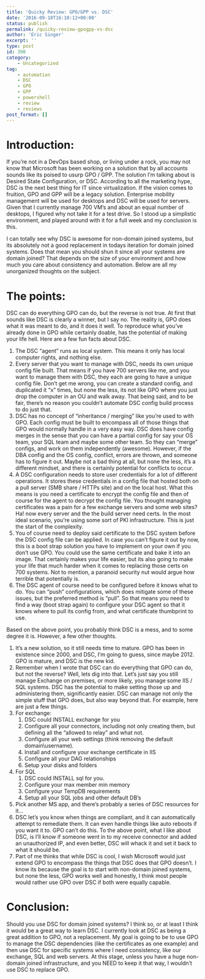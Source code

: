 ```yaml
---
title: 'Quicky Review: GPO/GPP vs. DSC'
date: '2016-09-18T16:10:12+00:00'
status: publish
permalink: /quicky-review-gpogpp-vs-dsc
author: 'Eric Singer'
excerpt: ''
type: post
id: 390
category:
    - Uncategorized
tag:
    - automation
    - DSC
    - GPO
    - GPP
    - powershell
    - review
    - reviews
post_format: []
---
```

Introduction:
=============

If you’re not in a DevOps based shop, or living under a rock, you may not know that Microsoft has been working on a solution that by all accounts sounds like its poised to usurp GPO / GPP. The solution I’m talking about is Desired State Configuration, or DSC. According to all the marketing hype, DSC is the next best thing for IT since virtualization. If the vision comes to fruition, GPO and GPP will be a legacy solution. Enterprise mobility management will be used for desktops and DSC will be used for servers. Given that I currently manage 700 VM’s and about an equal number of desktops, I figured why not take it for a test drive. So I stood up a simplistic environment, and played around with it for a full week and my conclusion is this.

I can totally see why DSC is awesome for non-domain joined systems, but its absolutely not a good replacement in todays iteration for domain joined systems. Does that mean you should shun it since all your systems are domain joined? That depends on the size of your environment and how much you care about consistency and automation. Below are all my unorganized thoughts on the subject.

The points:
===========

DSC can do everything GPO can do, but the reverse is not true. At first that sounds like DSC is clearly a winner, but I say no. The reality is, GPO does what it was meant to do, and it does it well. To reproduce what you’ve already done in GPO while certainly doable, has the potential of making your life hell. Here are a few fun facts about DSC.

1. The DSC “agent” runs as local system. This means it only has local computer rights, and nothing else.
2. Every server that you want to manage with DSC, needs its own unique config file built. That means if you have 700 servers like me, and you want to manage them with DSC, they each are going to have a unique config file. Don’t get me wrong, you can create a standard config, and duplicated it “x” times, but none the less, its not like GPO where you just drop the computer in an OU and walk away. That being said, and to be fair, there’s no reason you couldn’t automate DSC config build process to do just that. 
  1. DSC has no concept of “inheritance / merging” like you’re used to with GPO. Each config must be built to encompass all of those things that GPO would normally handle in a very easy way. DSC does have config merges in the sense that you can have a partial config for say your OS team, your SQL team and maybe some other team. So they can “merge” configs, and work on them independently (awesome). However, if the DBA config and the OS config, conflict, errors are thrown, and someone has to figure it out. Maybe not a bad thing at all, but none the less, it’s a different mindset, and there is certainly potential for conflicts to occur.
3. A DSC configuration needs to store user credentials for a lot of different operations. It stores these credentials in a config file that hosted both on a pull server (SMB share / HTTPs site) and on the local host. What this means is you need a certificate to encrypt the config file and then of course for the agent to decrypt the config file. You thought managing certificates was a pain for a few exchange servers and some web sites? Ha! now every server and the the build server need certs. In the most ideal scenario, you’re using some sort of PKI infrastructure. This is just the start of the complexity. 
  1. You of course need to deploy said certificate to the DSC system before the DSC config file can be applied. In case you can’t figure it out by now, this is a boot strap solution you have to implement on your own if you don’t use GPO. You could use the same certificate and bake it into an image. That certainly makes your life easier, but its also going to make your life that much harder when it comes to replacing those certs on 700 systems. Not to mention, a paranoid security nut would argue how terrible that potentially is.
4. The DSC agent of course need to be configured before it knows what to do. You can “push” configurations, which does mitigate some of these issues, but the preferred method is “pull”. So that means you need to find a way (boot strap again) to configure your DSC agent so that it knows where to pull its config from, and what certificate thumbprint to use.

Based on the above point, you probably think DSC is a mess, and to some degree it is. However, a few other thoughts.

1. It’s a new solution, so it still needs time to mature. GPO has been in existence since 2000, and DSC, I’m going to guess, since maybe 2012. GPO is mature, and DSC is the new kid.
2. Remember when I wrote that DSC can do everything that GPO can do, but not the reverse? Well, lets dig into that. Let’s just say you still manage Exchange on premises, or more likely, you manage some IIS / SQL systems. DSC has the potential to make setting those up and administering them, significantly easier. DSC can manage not only the simple stuff that GPO does, but also way beyond that. For example, here are just a few things. 
  1. For exchange: 
      1. DSC could INSTALL exchange for you
      2. Configure all your connectors, including not only creating them, but defining all the “allowed to relay” and what not.
      3. Configure all your web settings (think removing the default domain\\username).
      4. Install and configure your exchange certificate in IIS
      5. Configure all your DAG relationships
      6. Setup your disks and folders
  2. For SQL 
      1. DSC could INSTALL sql for you.
      2. Configure your max member min memory
      3. Configure your TempDB requirements
      4. Setup all your SQL jobs and other default DB’s
  3. Pick another MS app, and there’s probably a series of DSC resources for it…
  4. DSC let’s you know when things are compliant, and it can automatically attempt to remediate them. It can even handle things like auto reboots if you want it to. GPO can’t do this. To the above point, what I like about DSC, is I’ll know if someone went in to my receive connector and added an unauthorized IP, and even better, DSC will whack it and set it back to what it should be.
  5. Part of me thinks that while DSC is cool, I wish Microsoft would just extend GPO to encompass the things that DSC does that GPO doesn’t. I know its because the goal is to start with non-domain joined systems, but none the less, GPO works well and honestly, I think most people would rather use GPO over DSC if both were equally capable.

Conclusion:
===========

Should you use DSC for domain joined systems? I think so, or at least I think it would be a great way to learn DSC. I currently look at DSC as being a great addition to GPO, not a replacement. My goal is going to be to use GPO to manage the DSC dependencies (like the certificates as one example) and then use DSC for specific systems where I need consistency, like our exchange, SQL and web servers. At this stage, unless you have a huge non-domain joined infrastructure, and you NEED to keep it that way, I wouldn’t use DSC to replace GPO.